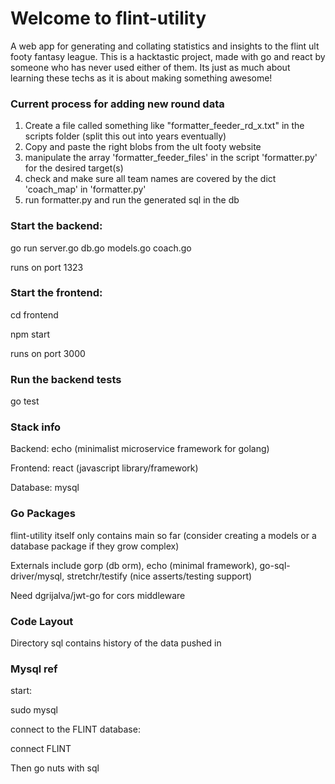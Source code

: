 # Welcome to flint-utility

A web app for generating and collating statistics and insights to the flint ult footy fantasy league.
This is a hacktastic project, made with go and react by someone who has never used either of them.  Its just as much about learning these techs as it is about making something awesome!


### Current process for adding new round data
1) Create a file called something like "formatter_feeder_rd_x.txt" in the scripts folder (split this out into years eventually)
2) Copy and paste the right blobs from the ult footy website 
3) manipulate the array 'formatter_feeder_files' in the script 'formatter.py' for the desired target(s)
4) check and make sure all team names are covered by the dict 'coach_map' in 'formatter.py'
5) run formatter.py and run the generated sql in the db


### Start the backend:

   go run server.go db.go models.go coach.go

runs on port 1323


### Start the frontend:

   cd frontend
   
   npm start

runs on port 3000


### Run the backend tests

   go test


### Stack info

Backend: echo (minimalist microservice framework for golang)

Frontend: react (javascript library/framework)

Database: mysql


### Go Packages

flint-utility itself only contains main so far (consider creating a models or a database package if they grow complex)

Externals include gorp (db orm), echo (minimal framework), go-sql-driver/mysql, stretchr/testify (nice asserts/testing support)

Need dgrijalva/jwt-go for cors middleware


### Code Layout

Directory sql contains history of the data pushed in


### Mysql ref

start:

   sudo mysql 

connect to the FLINT database:

   connect FLINT

Then go nuts with sql
